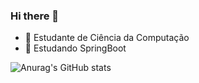 ### Hi there 👋

- 👋 Estudante de Ciência da Computação
- 🌱 Estudando SpringBoot

![Anurag's GitHub stats](https://github-readme-stats.vercel.app/api?username=tiagostmg&show_icons=true&theme=dark)
